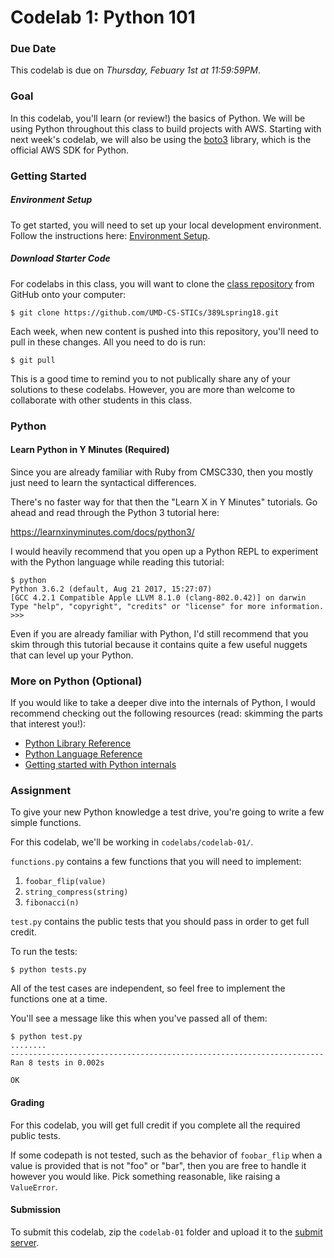 # Codelab 1: Python 101

### Due Date

This codelab is due on *Thursday, Febuary 1st at 11:59:59PM*.

### Goal

In this codelab, you'll learn (or review!) the basics of Python. We will be using Python throughout this class to build projects with AWS. Starting with next week's codelab, we will also be using the [boto3](https://github.com/boto/boto3) library, which is the official AWS SDK for Python.

### Getting Started

##### Environment Setup

To get started, you will need to set up your local development environment. Follow the instructions here: [Environment Setup](https://github.com/UMD-CS-STICs/389Lspring18/blob/master/env.md).

##### Download Starter Code

For codelabs in this class, you will want to clone the [class repository](https://github.com/UMD-CS-STICs/389Lspring18) from GitHub onto your computer:

	$ git clone https://github.com/UMD-CS-STICs/389Lspring18.git

Each week, when new content is pushed into this repository, you'll need to pull in these changes. All you need to do is run:

	$ git pull

This is a good time to remind you to not publically share any of your solutions to these codelabs. However, you are more than welcome to collaborate with other students in this class.

### Python

#### Learn Python in Y Minutes (Required)

Since you are already familiar with Ruby from CMSC330, then you mostly just need to learn the syntactical differences. 

There's no faster way for that then the "Learn X in Y Minutes" tutorials. Go ahead and read through the Python 3 tutorial here:

https://learnxinyminutes.com/docs/python3/

I would heavily recommend that you open up a Python REPL to experiment with the Python language while reading this tutorial:

	$ python
	Python 3.6.2 (default, Aug 21 2017, 15:27:07)
	[GCC 4.2.1 Compatible Apple LLVM 8.1.0 (clang-802.0.42)] on darwin
	Type "help", "copyright", "credits" or "license" for more information.
	>>>

Even if you are already familiar with Python, I'd still recommend that you skim through this tutorial because it contains quite a few useful nuggets that can level up your Python.

### More on Python (Optional)

If you would like to take a deeper dive into the internals of Python, I would recommend checking out the following resources (read: skimming the parts that interest you!):

- [Python Library Reference](https://docs.python.org/3/library/index.html)
- [Python Language Reference](https://docs.python.org/3/reference/index.html)
- [Getting started with Python internals](http://akaptur.com/blog/2014/08/03/getting-started-with-python-internals/)

### Assignment

To give your new Python knowledge a test drive, you're going to write a few simple functions.

For this codelab, we'll be working in `codelabs/codelab-01/`.

`functions.py` contains a few functions that you will need to implement:

1. `foobar_flip(value)`
2. `string_compress(string)`
3. `fibonacci(n)`

`test.py` contains the public tests that you should pass in order to get full credit.

To run the tests:

	$ python tests.py

All of the test cases are independent, so feel free to implement the functions one at a time.

You'll see a message like this when you've passed all of them:

	$ python test.py
	........
	----------------------------------------------------------------------
	Ran 8 tests in 0.002s

	OK

#### Grading

For this codelab, you will get full credit if you complete all the required public tests.

If some codepath is not tested, such as the behavior of `foobar_flip` when a value is provided that is not "foo" or "bar", then you are free to handle it however you would like. Pick something reasonable, like raising a `ValueError`.

#### Submission

To submit this codelab, zip the `codelab-01` folder and upload it to the [submit server](https://submit.cs.umd.edu/).
